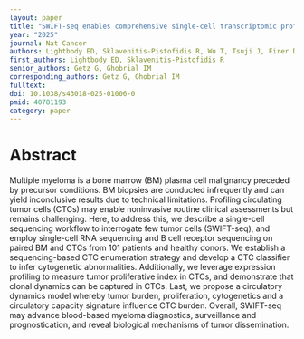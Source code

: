 ```yaml
---
layout: paper
title: "SWIFT-seq enables comprehensive single-cell transcriptomic profiling of circulating tumor cells in multiple myeloma and its precursors"
year: "2025"
journal: Nat Cancer
authors: Lightbody ED, Sklavenitis-Pistofidis R, Wu T, Tsuji J, Firer DT, Agius MP, Dutta AK, Barr H, Kim S, Alberge JB, Nersesian S, Coorens T, Haradhvala NJ, Su NK, Boehner CJ, Aranha MP, Rahmat M, Konishi Y, Hevenor L, Towle K, Horowitz E, Perry J, Davis M, Walsh KA, Cea-Curry CJ, Fleming G, Vinyard ME, Heilpern-Mallory D, El-Khoury H, Cowan A, Ready JE, Marinac CR, Getz G, Ghobrial IM
first_authors: Lightbody ED, Sklavenitis-Pistofidis R
senior_authors: Getz G, Ghobrial IM
corresponding_authors: Getz G, Ghobrial IM
fulltext: 
doi: 10.1038/s43018-025-01006-0
pmid: 40781193
category: paper
---
```


# Abstract

Multiple myeloma is a bone marrow (BM) plasma cell malignancy preceded by precursor conditions. BM biopsies are conducted infrequently and can yield inconclusive results due to technical limitations. Profiling circulating tumor cells (CTCs) may enable noninvasive routine clinical assessments but remains challenging. Here, to address this, we describe a single-cell sequencing workflow to interrogate few tumor cells (SWIFT-seq), and employ single-cell RNA sequencing and B cell receptor sequencing on paired BM and CTCs from 101 patients and healthy donors. We establish a sequencing-based CTC enumeration strategy and develop a CTC classifier to infer cytogenetic abnormalities. Additionally, we leverage expression profiling to measure tumor proliferative index in CTCs, and demonstrate that clonal dynamics can be captured in CTCs. Last, we propose a circulatory dynamics model whereby tumor burden, proliferation, cytogenetics and a circulatory capacity signature influence CTC burden. Overall, SWIFT-seq may advance blood-based myeloma diagnostics, surveillance and prognostication, and reveal biological mechanisms of tumor dissemination.



